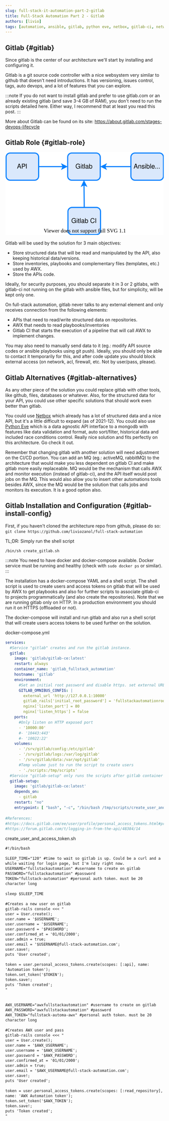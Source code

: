 ```yaml
---
slug: full-stack-it-automation-part-2-gitlab
title: Full-Stack Automation Part 2 - Gitlab
authors: [livio]
tags: [automation, ansible, gitlab, python eve, netbox, gitlab-ci, network automation]
---
```


## Gitlab {#gitlab}

Since gitlab is the center of our architecture we'll start by installing and configuring it.

Gitlab is a git source code controller with a nice websystem very similar to github that doesn't need introductions. It has versioning, issues control, tags, auto devops, and a lot of features that you can explore.

:::note
If you do not want to install gitlab and prefer to use gitlab.com or an already existing gitlab (and save 3-4 GB of RAM), you don't need to run the scripts detailed here. Either way, I recommend that at least you read this post.
:::

More about Gitlab can be found on its site: https://about.gitlab.com/stages-devops-lifecycle

## Gitlab Role {#gitlab-role}

![Gitlab role on architecture](./img/gitlab_arch.svg)


Gitlab will be used by the solution for 3 main objectives:
- Store structured data that will be read and manipulated by the API, also keeping historical data/versions.
- Store inventories, playbooks and complementary files (templates, etc.) used by AWX.
- Store the APIs code.

Ideally, for security purposes, you should separate it in 3 or 2 gitlabs, with gitlab-ci not running on the gitlab with ansible files, but for simplicity, will be kept only one.

On full-stack automation, gitlab never talks to any external element and only receives connection from the following elements:
- APIs that need to read/write structured data on repositories.
- AWX that needs to read playbooks/inventories
- Gitlab CI that starts the execution of a pipeline that will call AWX to implement changes.

You may also need to manually send data to it (eg.: modify API source codes or ansible playbooks using git push). Ideally, you should only be able to contact it temporarily for this, and after code update you should block external access (on network, acl, firewall, etc. Not by user/pass, please).


## Gitlab Alternatives {#gitlab-alternatives}

As any other piece of the solution you could replace gitlab with other tools, like github, files, databases or whatever. Also, for the structured data for your API, you could use other specific solutions that should work even better than gitlab.

You could use [Netbox](https://netbox.readthedocs.io/en/stable/) which already has a lot of structured data and a nice API, but it's a little difficult to expand (as of 2021-12). You could also use [Python Eve](https://docs.python-eve.org/en/stable/) which is a data agnostic API interface to a mongodb with features like data validation and format, auto sort/filter, historical data and included race conditions control. Really nice solution and fits perfectly on this architecture. Go check it out.

Remember that changing gitlab with another solution will need adjustment on the CI/CD portion. You can add an MQ (eg.: activeMQ, rabbitMQ) to the architecture that would make you less dependent on gitlab CI and make gitlab more easily replaceable. MQ would be the mechanism that calls AWX and monitor execution (instead of gitlab-ci), and the API itself would post jobs on the MQ. This would also allow you to insert other automations tools besides AWX, since the MQ would be the solution that calls jobs and monitors its execution. It is a good option also.


## Gitlab Installation and Configuration {#gitlab-install-config}

First, if you haven't cloned the architecture repo from github, please do so: ```git clone https://github.com/liviozanol/full-stack-automation```

TL;DR: Simply run the shell script
```
/bin/sh create_gitlab.sh
```

:::note
You need to have docker and docker-compose available. Docker service must be running and healthy (check with ```sudo docker ps``` or similar).
:::

The installation has a docker-compose YAML and a shell script. The shell script is used to create users and access tokens on gitlab that will be used by AWX to get playbooks and also for further scripts to associate gitlab-ci to projects programmatically (and also create the repositories). Note that we are running gitlab only on HTTP. In a production environment you should run it on HTTPS (offloaded or not).

The docker-compose will install and run gitlab and also run a shell script that will create users access tokens to be used further on the solution.

docker-compose.yml
```yaml
services:
  #Service "gitlab" creates and run the gitlab instance.
  gitlab:
    image: 'gitlab/gitlab-ce:latest'
    restart: always
    container_name: 'gitlab_fullstack_automation'
    hostname: 'gitlab'
    environment:
      #Set an initial root password and disable https. set external URL to localhost
      GITLAB_OMNIBUS_CONFIG: |
        external_url 'http://127.0.0.1:10000'
        gitlab_rails['initial_root_password'] = 'fullstackautomationrootpass'
        nginx['listen_port'] = 80
        nginx['listen_https'] = false
    ports:
      #Only listen on HTTP exposed port
      - '10000:80'
      #- '10443:443'
      #- '10022:22'
    volumes:
      - '/srv/gitlab/config:/etc/gitlab'
      - '/srv/gitlab/logs:/var/log/gitlab'
      - '/srv/gitlab/data:/var/opt/gitlab'
      #Temp volume just to run the script to create users
      - './scripts:/tmp/scripts'
  #Service "gitlab-setup" only runs the scripts after gitlab container is up and running.
  gitlab-setup:
    image: 'gitlab/gitlab-ce:latest'
    depends_on:
      - gitlab
    restart: "no"
    entrypoint: [ "bash", "-c", "/bin/bash /tmp/scripts/create_user_and_access_token.sh"]

#References:
#https://docs.gitlab.com/ee/user/profile/personal_access_tokens.html#programmatically-creating-a-personal-access-token
#https://forum.gitlab.com/t/logging-in-from-the-api/48384/14

```
create_user_and_access_token.sh

```shell
#!/bin/bash

SLEEP_TIME="120" #time to wait so gitlab is up. Could be a curl and a while waiting for login page, but I'm lazy right now.
USERNAME="fullstackautomation" #username to create on gitlab
PASSWORD="fullstackautomation" #password
TOKEN="fullstack-automation" #personal auth token. must be 20 character long

sleep $SLEEP_TIME

#Creates a new user on gitlab
gitlab-rails console <<< "
user = User.create();
user.name = '$USERNAME';
user.username = '$USERNAME';
user.password = '$PASSWORD';
user.confirmed_at = '01/01/2000';
user.admin = true;
user.email = '$USERNAME@full-stack-automation.com';
user.save!;
puts 'User created';

token = user.personal_access_tokens.create(scopes: [:api], name: 'Automation token');
token.set_token('$TOKEN');
token.save!;
puts 'Token created';
"


AWX_USERNAME="awxfullstackautomation" #username to create on gitlab
AWX_PASSWORD="awxfullstackautomation" #password
AWX_TOKEN="fullstack-automa-awx" #personal auth token. must be 20 character long

#Creates AWX user and pass
gitlab-rails console <<< "
user = User.create();
user.name = '$AWX_USERNAME';
user.username = '$AWX_USERNAME';
user.password = '$AWX_PASSWORD';
user.confirmed_at = '01/01/2000';
user.admin = true;
user.email = '$AWX_USERNAME@full-stack-automation.com';
user.save!;
puts 'User created';

token = user.personal_access_tokens.create(scopes: [:read_repository], name: 'AWX Automation token');
token.set_token('$AWX_TOKEN');
token.save!;
puts 'Token created';
"


```
